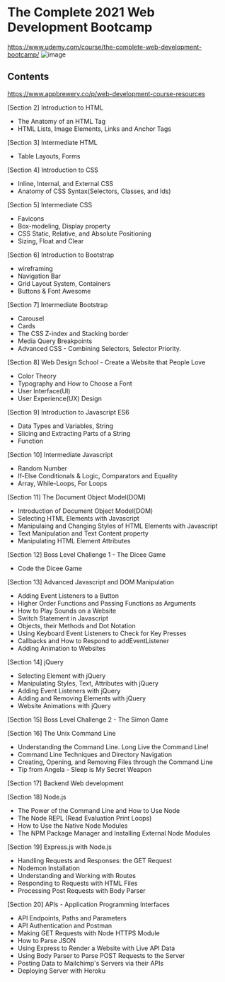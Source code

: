 # The Complete 2021 Web Development Bootcamp
https://www.udemy.com/course/the-complete-web-development-bootcamp/
![image](https://user-images.githubusercontent.com/76411405/133629017-cc5c66d1-d52e-409c-9a56-c26a119f3318.png)

## Contents
https://www.appbrewery.co/p/web-development-course-resources

[Section 2] Introduction to HTML
- The Anatomy of an HTML Tag
- HTML Lists, Image Elements, Links and Anchor Tags

[Section 3] Intermediate HTML
- Table Layouts, Forms

[Section 4] Introduction to CSS
- Inline, Internal, and External CSS
- Anatomy of CSS Syntax(Selectors, Classes, and Ids)

[Section 5] Intermediate CSS
- Favicons
- Box-modeling, Display property
- CSS Static, Relative, and Absolute Positioning
- Sizing, Float and Clear

[Section 6] Introduction to Bootstrap
- wireframing
- Navigation Bar
- Grid Layout System, Containers
- Buttons & Font Awesome

[Section 7] Intermediate Bootstrap
- Carousel
- Cards
- The CSS Z-index and Stacking border
- Media Query Breakpoints
- Advanced CSS - Combining Selectors, Selector Priority.

[Section 8] Web Design School - Create a Website that People Love
- Color Theory
- Typography and How to Choose a Font
- User Interface(UI)
- User Experience(UX) Design

[Section 9] Introduction to Javascript ES6
- Data Types and Variables, String
- Slicing and Extracting Parts of a String
- Function

[Section 10] Intermediate Javascript
- Random Number
- If-Else Conditionals & Logic, Comparators and Equality
- Array, While-Loops, For Loops

[Section 11] The Document Object Model(DOM)
- Introduction of Document Object Model(DOM)
- Selecting HTML Elements with Javascript
- Manipulaing and Changing Styles of HTML Elements with Javascript
- Text Manipulation and Text Content property
- Manipulating HTML Element Attributes

[Section 12] Boss Level Challenge 1 - The Dicee Game
- Code the Dicee Game

[Section 13] Advanced Javascript and DOM Manipulation
- Adding Event Listeners to a Button
- Higher Order Functions and Passing Functions as Arguments
- How to Play Sounds on a Website
- Switch Statement in Javascript
- Objects, their Methods and Dot Notation
- Using Keyboard Event Listeners to Check for Key Presses
- Callbacks and How to Respond to addEventListener
- Adding Animation to Websites

[Section 14] jQuery
- Selecting Element with jQuery
- Manipulating Styles, Text, Attributes with jQuery
- Adding Event Listeners with jQuery
- Adding and Removing Elements with jQuery
- Website Animations with jQuery

[Section 15] Boss Level Challenge 2 - The Simon Game

[Section 16] The Unix Command Line
- Understanding the Command Line. Long Live the Command Line!
- Command Line Techniques and Directory Navigation
- Creating, Opening, and Removing Files through the Command Line
- Tip from Angela - Sleep is My Secret Weapon

[Section 17] Backend Web development

[Section 18] Node.js
- The Power of the Command Line and How to Use Node
- The Node REPL (Read Evaluation Print Loops)
- How to Use the Native Node Modules
- The NPM Package Manager and Installing External Node Modules

[Section 19] Express.js with Node.js
- Handling Requests and Responses: the GET Request
- Nodemon Installation
- Understanding and Working with Routes
- Responding to Requests with HTML Files
- Processing Post Requests with Body Parser

[Section 20] APIs - Application Programming Interfaces
- API Endpoints, Paths and Parameters
- API Authentication and Postman
- Making GET Requests with Node HTTPS Module
- How to Parse JSON
- Using Express to Render a Website with Live API Data
- Using Body Parser to Parse POST Requests to the Server
- Posting Data to Mailchimp's Servers via their APIs
- Deploying Server with Heroku
